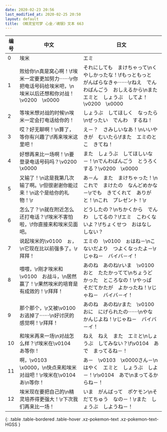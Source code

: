 ```yaml
---
date: 2020-02-23 20:56
last_modified_at: 2020-02-25 20:50
layout: default
title: 《精灵宝可梦 心金／魂银》文本 663
---
```

| 编号 | 中文 | 日文 |
| ---- | ---- | ---- |
| 0 | 埃米 | エミ |
| 1 | 败给你\n真是窝心啊！\f埃米一定要更加努力⋯⋯\r你把电话号码给埃米吧，\n埃米以后还想和你对战！\v0200　\x0000 | それにしても　まけちゃって\nくやしかったな！\fもっともっと　がんばらなきゃ⋯⋯\rねえ　でんわばんごう　おしえるから\nまた　エミと　しょうぶ　してよ！\v0200　\x0000 |
| 2 | 等埃米想对战的时候\n埃米一定会打电话给你的！ | しょうぶ　してほしく　なったら\nぜったい　でんわ　するね！ |
| 3 | 哎？好无聊啊！\n算了，等你有兴趣了\f再来埃米这里吧！ | え－？　さみしいなあ！\nいいや　きが　むいたら\fまた　エミのとこ　きてね！ |
| 4 | 好想再来比一场啊！\n要登录电话号码吗？\v0200　\x0000 | また　しょうぶ　してほしいな－！\nでんわばんごう　とうろくする？\v0200　\x0000 |
| 5 | 又输了！\n这是我第几次输了啊。\r但很谢谢你能过来！\n这个是给你的礼物！\r | あ－ん　また　まけちゃった！\nこれで　まけたの　なんどめかな－\rでも　きてくれて　ありがと！\nこれ　プレゼント！\r |
| 6 | 怎么了？\n就在附近怎么还打电话？\f埃米不害怕啦，\f你直接来和埃米见面吧。 | どうしたの？\nちかくから　でんわ　してるの？\fエミ　こわくないよ？\fちょくせつ　おはなし　しない？ |
| 7 | 说起埃米的\v0100　ぉ，\n它现在比以前强多了。\r拜拜！ | エミの　\v0100　ぉはね－\nこないだより　つよくなったよ－\rじゃね－　バイバ－イ！ |
| 8 | 喂喂，\r刚才埃米和\v0100　お战斗，\n居然赢了！\r果然埃米的培育是有成效的！\r拜拜！ | あのね　あのね\rいま　\v0100　おと　たたかってて\nちょうど　かった　ところなの！\rやっぱ　そだてかたが　よかったね！\rじゃね－　バイバ－イ！ |
| 9 | 那个那个，\r又被\v0100　お逃掉了⋯⋯\n好讨厌的感觉啊！\r拜拜！ | あのね　あのね\rまた　\v0100　おに　にげられたの⋯⋯\nやな　かんじよね！\rじゃね－　バイバ－イ！ |
| 10 | 和埃米再来一场\n对战怎么样？\f埃米在\v0104　あ等你！ | ねえ　ねえ　また　エミと\nしょうぶ　してみない？\f\v0104　あで　まってるね－！ |
| 11 | 啊，\v0103　\x0000，\n快点来和埃米对战吧！\r埃米在\v0104　あ\n等你！ | あ－　\v0103　\x0000さん－\nはやく　エミと　しょうぶ　しよ－！\r\v0104　あで\nまってるからね－！ |
| 12 | 埃米现在要把自己的\n精灵培养得更强大！\r下次我们再来比一场！ | いま　がんばって　ポケモン\nそだてちゅう　なの－！\rまた　しょうぶ　しようね－！ |
{: .table .table-bordered .table-hover .xz-pokemon-text .xz-pokemon-text-HGSS }